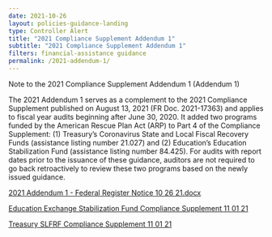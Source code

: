 ```yaml
---
date: 2021-10-26
layout: policies-guidance-landing 
type: Controller Alert
title: "2021 Compliance Supplement Addendum 1"
subtitle: "2021 Compliance Supplement Addendum 1"
filters: financial-assistance guidance
permalink: /2021-addendum-1/
---
```


<p>Note to the 2021 Compliance Supplement Addendum 1 (Addendum 1)</p>

<p>The 2021 Addendum 1 serves as a complement to the 2021 Compliance Supplement published on August 13, 2021 (FR Doc. 2021-17363) and applies to fiscal year audits beginning after June 30, 2020. It added two programs funded by the American Rescue Plan Act (ARP) to Part 4 of the Compliance Supplement:  (1) Treasury’s Coronavirus State and Local Fiscal Recovery Funds (assistance listing number 21.027) and (2) Education’s Education Stabilization Fund (assistance listing number 84.425).  For audits with report dates prior to the issuance of these guidance, auditors are not required to go back retroactively to review these two programs based on the newly issued guidance.</p>

<p><a href="{{site.baseurl}}/assets/files/2021-26238 Addendum 1 FR Notice 12 02 21.pdf"><span style="font-weight: 400;">2021 Addendum 1 - Federal Register Notice 10 26 21.docx</span></a></p>

<p><a href="{{site.baseurl}}/assets/files/Education Exchange Stabilization Fund Compliance Supplement Addendum 1 PDF.pdf"><span style="font-weight: 400;">Education Exchange Stabilization Fund Compliance Supplement 11 01 21</span></a></p>

<p><a href="{{site.baseurl}}/assets/files/Treasury SLFRF Compliance Supplement Addendum 1 PDF.pdf"><span style="font-weight: 400;">Treasury SLFRF Compliance Supplement 11 01 21</span></a></p>